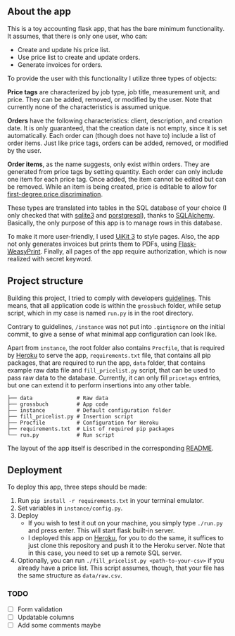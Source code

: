## About the app
This is a toy accounting flask app, that has the bare minimum functionality.
It assumes, that there is only one user, who can:
  - Create and update his price list.
  - Use price list to create and update orders.
  - Generate invoices for orders.

To provide the user with this functionality I utilize three types of objects:

**Price tags** are characterized by job type, job title, measurement unit, and price.
They can be added, removed, or modified by the user. Note that currently none of the characteristics is assumed unique.

**Orders** have the following characteristics: client, description, and creation date.
It is only guaranteed, that the creation date is not empty, since it is set automatically.
Each order can (though does not have to) include a list of order items.
Just like price tags, orders can be added, removed, or modified by the user.

**Order items**, as the name suggests, only exist within orders.
They are generated from price tags by setting quantity.
Each order can only include one item for each price tag.
Once added, the item cannot be edited but can be removed.
While an item is being created, price is editable to allow for [first-degree price discrimination](https://en.wikipedia.org/wiki/Price_discrimination).

These types are translated into tables in the SQL database of your choice (I only checked that with [sqlite3](https://www.sqlite.org/index.html) and [porstgresql](https://www.postgresql.org/)),
thanks to [SQLAlchemy](https://www.sqlalchemy.org/).
Basically, the only purpose of this app is to manage rows in this database.

To make it more user-friendly, I used [UiKit 3](https://getuikit.com/) to style pages.
Also, the app not only generates invoices but prints them to PDFs, using [Flask-WeasyPrint](https://pythonhosted.org/Flask-WeasyPrint/).
Finally, all pages of the app require authorization, which is now realized with secret keyword.

## Project structure
Building this project, I tried to comply with developers [guidelines](https://flask.palletsprojects.com/en/2.0.x/tutorial/layout/).
This means, that all application code is within the `grossbuch` folder,
while setup script, which in my case is named `run.py` is in the root directory.

Contrary to guidelines, `/instance` was not put into `.gintignore` on the initial commit,
to give a sense of what minimal app configuration can look like.

Apart from `instance`, the root folder also contains `Procfile`, that is required by [Heroku](https://heroku.com/) to serve the app,
`requirements.txt` file, that contains all pip packages, that are required to run the app,
`data` folder, that contains example raw data file and `fill_pricelist.py` script,
that can be used to pass raw data to the database. Currently, it can only fill `pricetags` entries,
but one can extend it to perform insertions into any other table. 

```
├── data              # Raw data
├── grossbuch         # App code
├── instance          # Default configuration folder
├── fill_pricelist.py # Insertion script
├── Procfile          # Configuration for Heroku
├── requirements.txt  # List of required pip packages
└── run.py            # Run script
```

The layout of the app itself is described in the corresponding [README](https://github.com/lyo-nya/grossbuch/tree/master/grossbuch).

## Deployment
To deploy this app, three steps should be made:
1. Run `pip install -r requirements.txt` in your terminal emulator.
2. Set variables in `instance/config.py`.
3. Deploy
    - If you wish to test it out on your machine, you simply type `./run.py` and press enter.
    This will start flask built-in server.
    - I deployed this app on [Heroku](https://heroku.com/), for you to do the same,
    it suffices to just clone this repository and push it to the Heroku server.
    Note that in this case, you need to set up a remote SQL server.
4. Optionally, you can run `./fill_pricelist.py <path-to-your-csv>` if you already have a price list.
This script assumes, though, that your file has the same structure as `data/raw.csv`.

### TODO
- [ ] Form validation
- [ ] Updatable columns
- [ ] Add some comments maybe
